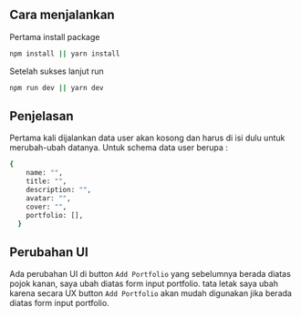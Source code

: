 ## Cara menjalankan

Pertama install package

```bash
npm install || yarn install
```
Setelah sukses lanjut run

```bash
npm run dev || yarn dev
```

## Penjelasan

Pertama kali dijalankan data user akan kosong dan harus di isi dulu untuk merubah-ubah datanya.
Untuk schema data user berupa :

```bash
{
    name: "",
    title: "",
    description: "",
    avatar: "",
    cover: "",
    portfolio: [],
  }
```

## Perubahan UI

Ada perubahan UI di button `Add Portfolio` yang sebelumnya berada diatas pojok kanan, saya ubah diatas form input portfolio. tata letak saya ubah karena secara UX button `Add Portfolio` akan mudah digunakan jika berada diatas form input portfolio.